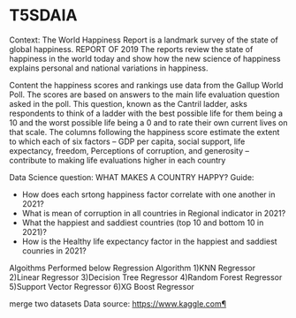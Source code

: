 # T5SDAIA

Context: The World Happiness Report is a landmark survey of the state of global happiness. REPORT OF 2019 The reports review the state of happiness in the world today and show how the new science of happiness explains personal and national variations in happiness.

Content the happiness scores and rankings use data from the Gallup World Poll. The scores are based on answers to the main life evaluation question asked in the poll. This question, known as the Cantril ladder, asks respondents to think of a ladder with the best possible life for them being a 10 and the worst possible life being a 0 and to rate their own current lives on that scale. The columns following the happiness score estimate the extent to which each of six factors – GDP per capita, social support, life expectancy, freedom, Perceptions of corruption, and generosity – contribute to making life evaluations higher in each country

Data Science question: WHAT MAKES A COUNTRY HAPPY? 
Guide:

- How does each srtong happiness factor correlate with one another in 2021?
- What is mean of corruption in all countries in Regional indicator in 2021?
- What the happiest and saddiest countries (top 10 and bottom 10 in 2021)?
- How is the Healthy life expectancy factor in the happiest and saddiest counries in 2021? 
 
Algoithms Performed below Regression Algorithm 
1)KNN Regressor 2)Linear Regressor 3)Decision Tree Regressor 4)Random Forest Regressor 5)Support Vector Regressor 6)XG Boost Regressor

merge two datasets Data source: https://www.kaggle.com¶
